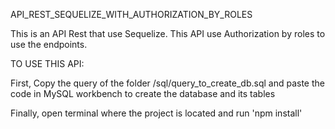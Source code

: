 API_REST_SEQUELIZE_WITH_AUTHORIZATION_BY_ROLES

This is an API Rest that use Sequelize. This API use Authorization by roles to use the endpoints.

TO USE THIS API:

First, Copy the query of the folder /sql/query_to_create_db.sql
and paste the code in MySQL workbench to create the database and its tables

Finally, open terminal where the project is located and run 'npm install'

